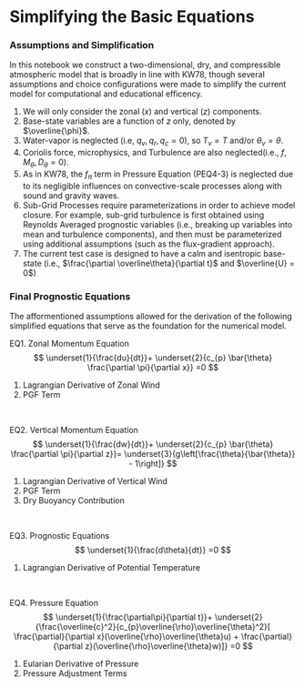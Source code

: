 # Simplifying the Basic Equations

### Assumptions and Simplification

In this notebook we construct a two-dimensional, dry, and compressible atmospheric model that is broadly in line with KW78, though several assumptions and choice configurations were made to simplify the current model for computational and educational efficency.
<br>
1. We will only consider the zonal ($x$) and vertical ($z$) components.
2. Base-state variables are a function of $z$ only, denoted by $\overline{\phi}$.
3. Water-vapor is neglected (i.e, $q_{v}, q_{r}, q_{c} = 0$), so  $T_{v} = T$ and/or $\theta_{v} = \theta$.
4. Coriolis force, microphysics, and Turbulence are also neglected(i.e., $f, M_{\theta}, D_{\theta} = 0$).     
5. As in KW78, the $f_{\pi}$ term in Pressure Equation (PEQ4-3) is neglected due to its negligible influences on convective-scale processes along with sound and gravity waves.
6. Sub-Grid Processes require parameterizations in order to achieve model closure. For example, sub-grid turbulence is first obtained using Reynolds Averaged prognostic variables (i.e., breaking up variables into mean and turbulence components), and then must be parameterized using additional assumptions (such as the flux-gradient approach). 
7. The current test case is designed to have a calm and isentropic base-state (i.e., $\frac{\partial \overline\theta}{\partial t}$ and  $\overline{U} = 0$)

### Final Prognostic Equations

The afformentioned assumptions allowed for the derivation of the following simplified equations that serve as the foundation for the numerical model.
<br> 

EQ1. Zonal Momentum Equation
$$
\underset{1}{\frac{du}{dt}}+
\underset{2}{c_{p} \bar{\theta} \frac{\partial \pi}{\partial x}}
=0
$$

1. Lagrangian Derivative of Zonal Wind
2. PGF Term
<br>

EQ2. Vertical Momentum Equation
$$
\underset{1}{\frac{dw}{dt}}+
\underset{2}{c_{p} \bar{\theta} \frac{\partial \pi}{\partial z}}= 
\underset{3}{g\left[\frac{\theta}{\bar{\theta}} - 1\right]}
$$

1. Lagrangian Derivative of Vertical Wind
2. PGF Term
3. Dry Buoyancy Contribution
<br>

EQ3. Prognostic Equations
$$
\underset{1}{\frac{d\theta}{dt}}
=0
$$

1. Lagrangian Derivative of Potential Temperature
<br>

EQ4. Pressure Equation 
$$
\underset{1}{\frac{\partial\pi}{\partial t}}+ 
\underset{2}{\frac{\overline{c}^2}{c_{p}\overline{\rho}\overline{\theta}^2}[
\frac{\partial}{\partial x}(\overline{\rho}\overline{\theta}u) +
\frac{\partial}{\partial z}(\overline{\rho}\overline{\theta}w)]} 
=0
$$

1. Eularian Derivative of Pressure
2. Pressure Adjustment Terms